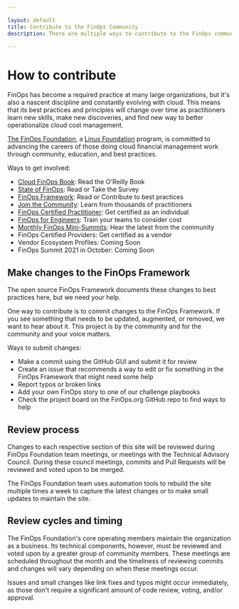 ```yaml
---

layout: default
title: Contribute to the FinOps Community
description: There are multiple ways to contribute to the FinOps community, from becoming a member to join the conversation to proposing changes to the best practices and standards in the framework.

---
```


# How to contribute
FinOps has become a required practice at many large organizations, but it's also a nascent discipline and constantly evolving with cloud. This means that its best practices and principles will change over time as practitioners learn new skills, make new discoveries, and find new way to better operationalize cloud cost management.

[The FinOps Foundation](/about/), a [Linux Foundation](https://linuxfoundation.org) program, is committed to advancing the careers of those doing cloud financial management work through community, education, and best practices. 

Ways to get involved:

- [Cloud FinOps Book](https://www.amazon.com/Cloud-FinOps-Collaborative-Real-Time-Management/dp/1492054623): Read the O'Reilly Book
- [State of FinOps](https://data.finops.org): Read or Take the Survey
- [FinOps Framework](https://www.finops.org): Read or Contribute to best practices
- [Join the Community](/membership/): Learn from thousands of practitioners
- [FinOps Certified Practitioner](/certification/finops-certified-practitioner/): Get certified as an individual
- [FinOps for Engineers](/certification/finops-certified-practitioner/): Train your teams to consider cost
- [Monthly FinOps Mini-Summits](/april-update): Hear the latest from the community
- FinOps Certified Providers: Get certified as a vendor
- Vendor Ecosystem Profiles: Coming Soon
- FinOps Summit 2021 in October: Coming Soon

## Make changes to the FinOps Framework
The open source FinOps Framework documents these changes to best practices here, but we need your help.

One way to contribute is to commit changes to the FinOps Framework. If you see something that needs to be updated, augmented, or removed, we want to hear about it. This project is by the community and for the community and your voice matters.

Ways to submit changes:
* Make a commit using the GitHub GUI and submit it for review
* Create an issue that recommends a way to edit or fix something in the FinOps Framework that might need some help
* Report typos or broken links
* Add your own FinOps story to one of our challenge playbooks
* Check the project board on the FinOps.org GitHub repo to find ways to help

## Review process

Changes to each respective section of this site will be reviewed during FinOps Foundation team meetings, or meetings with the Technical Advisory Council. During these council meetings, commits and Pull Requests will be reviewed and voted upon to be merged.

The FinOps Foundation team uses automation tools to rebuild the site multiple times a week to capture the latest changes or to make small updates to maintain the site.

## Review cycles and timing
The FinOps Foundation's core operating members maintain the organization as a business. Its technical components, however, must be reviewed and voted upon by a greater group of community members. These meetings are scheduled throughout the month and the timeliness of reviewing commits and changes will vary depending on when these meetings occur.

Issues and small changes like link fixes and typos might occur immediately, as those don't require a significant amount of code review, voting, and/or approval.
